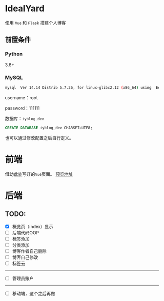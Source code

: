 # IdealYard

使用 `Vue` 和 `Flask` 搭建个人博客
## 前置条件
### Python

3.6+

### MySQL

```bash
mysql  Ver 14.14 Distrib 5.7.26, for linux-glibc2.12 (x86_64) using  EditLine wrapper
```
username：root

password：111111

数据库：`iyblog_dev`
```sql
CREATE DATABASE iyblog_dev CHARSET=UTF8;
```

也可以通过修改配置之后自行定义。
# 前端

借助[此处](https://github.com/shimh-develop/blog-vue-springboot)写好的`Vue`页面。
[预览地址](http://shiminghui.top:8000/)

# 后端

## TODO:

- [x] 概览页（index）显示
- [ ] 后端代码OOP
- [ ] 标签添加
- [ ] 分类添加
- [ ] 博客作者自己删除
- [ ] 博客自己修改
- [ ] 标签云
---
- [ ] 管理员账户

---

- [ ] 移动端，这个之后再做
